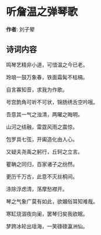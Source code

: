 # 听詹温之弹琴歌

**作者**: 刘子翚

## 诗词内容

鸣琴艺精非小道，可惜温之今已老。

玲琅一鼓万象春，铁面霜髯不枯槁。

自言寡知音，求我为作歌。

号宫韵角可听不可状，锦肠绣舌空吟哦。

吾意其一气之浊清，两曜之晦明。

山河之结融，雷霆风雨之震惊。

包罗具七弦，开阖造化由人心。

又疑夫尧禹之躬行，丘轲之立言。

瞿聃之同归，百家诸子之纷然。

更历千万古，此意不灭丝桐间。

涤除浮虑清，荡摩愁襟开。

琴之气象广莫有如此，欲媚俗耳知难哉。

寒缸烧涸夜向阑，罢琴归矣我欲眠。

梦跨冰轮出瑶海，一笑碌碌瀛洲仙。

